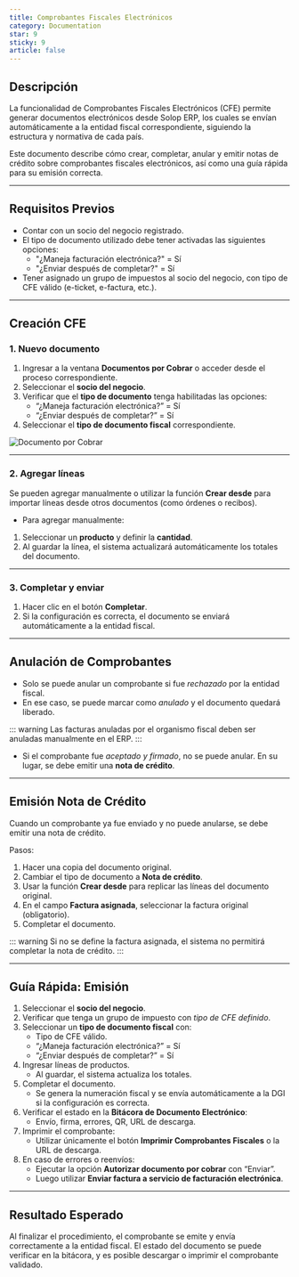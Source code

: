 ```yaml
---
title: Comprobantes Fiscales Electrónicos
category: Documentation
star: 9
sticky: 9
article: false
---
```


## Descripción

La funcionalidad de Comprobantes Fiscales Electrónicos (CFE) permite generar documentos electrónicos desde Solop ERP, los cuales se envían automáticamente a la entidad fiscal correspondiente, siguiendo la estructura y normativa de cada país.

Este documento describe cómo crear, completar, anular y emitir notas de crédito sobre comprobantes fiscales electrónicos, así como una guía rápida para su emisión correcta.

---

## Requisitos Previos

- Contar con un socio del negocio registrado.
- El tipo de documento utilizado debe tener activadas las siguientes opciones:
  - "¿Maneja facturación electrónica?" = Sí
  - "¿Enviar después de completar?" = Sí
- Tener asignado un grupo de impuestos al socio del negocio, con tipo de CFE válido (e-ticket, e-factura, etc.).

---

## Creación CFE

### 1. Nuevo documento

1. Ingresar a la ventana **Documentos por Cobrar** o acceder desde el proceso correspondiente.
2. Seleccionar el **socio del negocio**.
3. Verificar que el **tipo de documento** tenga habilitadas las opciones:
   - “¿Maneja facturación electrónica?” = Sí
   - “¿Enviar después de completar?” = Sí
4. Seleccionar el **tipo de documento fiscal** correspondiente.

![Documento por Cobrar](/assets/img/docs/electronic-billing/elb-billing11.png)

---

### 2. Agregar líneas

Se pueden agregar manualmente o utilizar la función **Crear desde** para importar líneas desde otros documentos (como órdenes o recibos).

* Para agregar manualmente:

1. Seleccionar un **producto** y definir la **cantidad**.
2. Al guardar la línea, el sistema actualizará automáticamente los totales del documento.

---

### 3. Completar y enviar

1. Hacer clic en el botón **Completar**.
2. Si la configuración es correcta, el documento se enviará automáticamente a la entidad fiscal.

---

## Anulación de Comprobantes

- Solo se puede anular un comprobante si fue *rechazado* por la entidad fiscal.
- En ese caso, se puede marcar como *anulado* y el documento quedará liberado.

::: warning
Las facturas anuladas por el organismo fiscal deben ser anuladas manualmente en el ERP.
:::

- Si el comprobante fue *aceptado y firmado*, no se puede anular. En su lugar, se debe emitir una **nota de crédito**.

---

## Emisión Nota de Crédito

Cuando un comprobante ya fue enviado y no puede anularse, se debe emitir una nota de crédito.

Pasos:

1. Hacer una copia del documento original.
2. Cambiar el tipo de documento a **Nota de crédito**.
3. Usar la función **Crear desde** para replicar las líneas del documento original.
4. En el campo **Factura asignada**, seleccionar la factura original (obligatorio).
5. Completar el documento.

::: warning 
Si no se define la factura asignada, el sistema no permitirá completar la nota de crédito.
:::

---

## Guía Rápida: Emisión

1. Seleccionar el **socio del negocio**.
2. Verificar que tenga un grupo de impuesto con *tipo de CFE definido*.
3. Seleccionar un **tipo de documento fiscal** con:
   - Tipo de CFE válido.
   - “¿Maneja facturación electrónica?” = Sí
   - “¿Enviar después de completar?” = Sí
4. Ingresar líneas de productos.
   - Al guardar, el sistema actualiza los totales.
5. Completar el documento.
   - Se genera la numeración fiscal y se envía automáticamente a la DGI si la configuración es correcta.
6. Verificar el estado en la **Bitácora de Documento Electrónico**:
   - Envío, firma, errores, QR, URL de descarga.
7. Imprimir el comprobante:
   - Utilizar únicamente el botón **Imprimir Comprobantes Fiscales** o la URL de descarga.
8. En caso de errores o reenvíos:
   - Ejecutar la opción **Autorizar documento por cobrar** con “Enviar”.
   - Luego utilizar **Enviar factura a servicio de facturación electrónica**.

---

## Resultado Esperado

Al finalizar el procedimiento, el comprobante se emite y envía correctamente a la entidad fiscal. El estado del documento se puede verificar en la bitácora, y es posible descargar o imprimir el comprobante validado.

